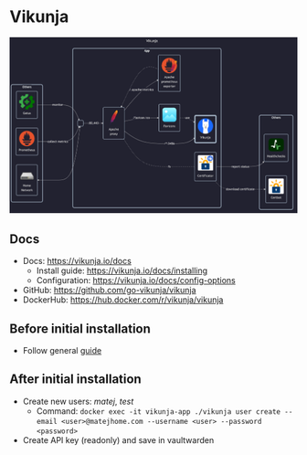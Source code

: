 # Vikunja

![diagram](../../docs/diagrams/out/apps/vikunja.png)

## Docs

- Docs: <https://vikunja.io/docs>
    - Install guide: <https://vikunja.io/docs/installing>
    - Configuration: <https://vikunja.io/docs/config-options>
- GitHub: <https://github.com/go-vikunja/vikunja>
- DockerHub: <https://hub.docker.com/r/vikunja/vikunja>

## Before initial installation

- Follow general [guide](../../docs/Checklist%20for%20new%20docker-apps.md)

## After initial installation

- Create new users: _matej_, _test_
    - Command: `docker exec -it vikunja-app ./vikunja user create --email <user>@matejhome.com --username <user> --password <password>`
- Create API key (readonly) and save in vaultwarden
